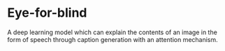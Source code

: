 # Eye-for-blind
A deep learning model which can explain the contents of an image in the form of speech through caption generation with an attention mechanism.
